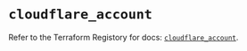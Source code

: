 # `cloudflare_account`

Refer to the Terraform Registory for docs: [`cloudflare_account`](https://registry.terraform.io/providers/cloudflare/cloudflare/4.10.0/docs/resources/account).
